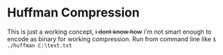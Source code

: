 # Huffman Compression

This is just a working concept, ~~i dont know how~~ i'm not smart enough to encode as binary for working compression.
Run from command line like ```$ ./huffman C:\text.txt```
